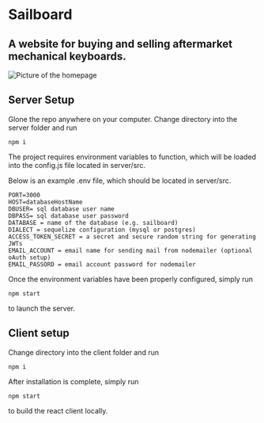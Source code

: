 # Sailboard
## A website for buying and selling aftermarket mechanical keyboards.

![Picture of the homepage](https://i.imgur.com/4AJzKUU.png)

## Server Setup

Glone the repo anywhere on your computer. Change directory into the server folder
and run
```
npm i
```

The project requires environment variables to function, which will be loaded into the config.js file located
in server/src.

Below is an example .env file, which should be located in server/src.

```
PORT=3000
HOST=databaseHostName
DBUSER= sql database user name
DBPASS= sql database user password
DATABASE = name of the database (e.g. sailboard)
DIALECT = sequelize configuration (mysql or postgres)
ACCESS_TOKEN_SECRET = a secret and secure random string for generating JWTs
EMAIL_ACCOUNT = email name for sending mail from nodemailer (optional oAuth setup)
EMAIL_PASSORD = email account password for nodemailer
```

Once the environment variables have been properly configured, simply run
```
npm start
```
to launch the server.

## Client setup

Change directory into the client folder and run
```
npm i
```

After installation is complete, simply run
```
npm start
```
to build the react client locally.


